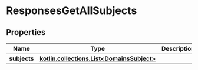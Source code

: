 
# ResponsesGetAllSubjects

## Properties
| Name | Type | Description | Notes |
| ------------ | ------------- | ------------- | ------------- |
| **subjects** | [**kotlin.collections.List&lt;DomainsSubject&gt;**](DomainsSubject.md) |  |  |



